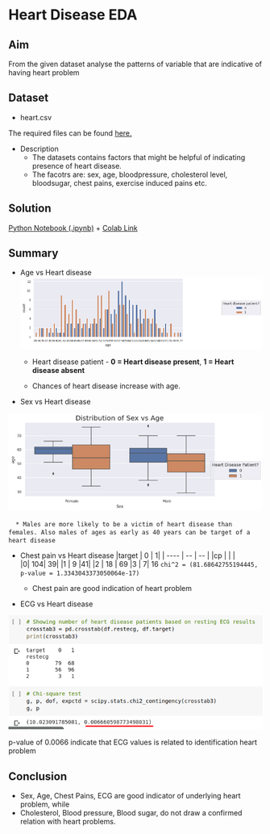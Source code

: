 # Heart Disease EDA
## Aim
From the given dataset analyse the patterns of variable that are indicative of having heart problem

## Dataset
* heart.csv

The required files can be found [here.](dataset/)

* Description
    * The datasets contains factors that might be helpful of indicating presence of heart disease.
    * The facotrs are: sex, age, bloodpressure, cholesterol level, bloodsugar, chest pains, exercise induced pains etc.

## Solution
[Python Notebook (.ipynb)](eda_heart_disease.ipynb) + [Colab Link](https://colab.research.google.com/drive/1KM3q39XjMsFV7Z3o4ce1dfw1ScgvAMGp)

## Summary
* Age vs Heart disease
![image](images/1.png)
    * Heart disease patient - **0 = Heart disease present**, **1 = Heart disease absent**

    * Chances of heart disease increase with age.

* Sex vs Heart disease

![image](images/2.png)
      
      * Males are more likely to be a victim of heart disease than females. Also males of ages as early as 40 years can be target of a heart disease

* Chest pain vs Heart disease
    |target  |  0 |  1|
    | ---- | -- | -- |
    |cp |  |  |             
    |0|       104|  39|
    |1       |  9  |41|
    |2   |     18 | 69
    |3   |      7| 16
    `chi^2 = (81.68642755194445, p-value = 1.3343043373050064e-17)`
    
    * Chest pain are good indication of heart problem

* ECG vs Heart disease

![IMAGE](images/3.png)

p-value of 0.0066 indicate that ECG values is related to identification heart problem

## Conclusion
* Sex, Age, Chest Pains, ECG are good indicator of underlying heart problem, while
* Cholesterol, Blood pressure, Blood sugar, do not draw a confirmed relation with heart problems.
